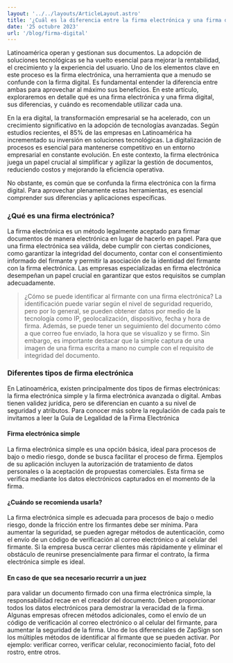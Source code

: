 ```yaml
---
layout: '../../layouts/ArticleLayout.astro'
title: '¿Cuál es la diferencia entre la firma electrónica y una firma digital?'
date: '25 octubre 2023'
url: '/blog/firma-digital'
---
```


Latinoamérica operan y gestionan sus documentos. La adopción de soluciones tecnológicas se ha vuelto esencial para mejorar la rentabilidad, el crecimiento y la experiencia del usuario.
Uno de los elementos clave en este proceso es la firma electrónica, una herramienta que a menudo se confunde con la firma digital. Es fundamental entender la diferencia entre ambas para aprovechar al máximo sus beneficios. En este artículo, exploraremos en detalle qué es una firma electrónica y una firma digital, sus diferencias, y cuándo es recomendable utilizar cada una.

En la era digital, la transformación empresarial se ha acelerado, con un crecimiento significativo en la adopción de tecnologías avanzadas. Según estudios recientes, el 85% de las empresas en Latinoamérica ha incrementado su inversión en soluciones tecnológicas. La digitalización de procesos es esencial para mantenerse competitivo en un entorno empresarial en constante evolución. En este contexto, la firma electrónica juega un papel crucial al simplificar y agilizar la gestión de documentos, reduciendo costos y mejorando la eficiencia operativa.

No obstante, es común que se confunda la firma electrónica con la firma digital. Para aprovechar plenamente estas herramientas, es esencial comprender sus diferencias y aplicaciones específicas.

### ¿Qué es una firma electrónica?
La firma electrónica es un método legalmente aceptado para firmar documentos de manera electrónica en lugar de hacerlo en papel. Para que una firma electrónica sea válida, debe cumplir con ciertas condiciones, como garantizar la integridad del documento, contar con el consentimiento informado del firmante y permitir la asociación de la identidad del firmante con la firma electrónica. Las empresas especializadas en firma electrónica desempeñan un papel crucial en garantizar que estos requisitos se cumplan adecuadamente.

>¿Cómo se puede identificar al firmante con una firma electrónica? La identificación puede variar según el nivel de seguridad requerido, pero por lo general, se pueden obtener datos por medio de la tecnología como IP, geolocalización, dispositivo, fecha y hora de firma. Además, se puede tener un seguimiento del documento cómo a que correo fue enviado, la hora que se visualizo y se firmo. Sin embargo, es importante destacar que la simple captura de una imagen de una firma escrita a mano no cumple con el requisito de integridad del documento.

### Diferentes tipos de firma electrónica
En Latinoamérica, existen principalmente dos tipos de firmas electrónicas: la firma electrónica simple y la firma electrónica avanzada o digital. Ambas tienen validez jurídica, pero se diferencian en cuanto a su nivel de seguridad y atributos. Para conocer más sobre la regulación de cada país te invitamos a leer la Guía de Legalidad de la Firma Electrónica

#### Firma electrónica simple
La firma electrónica simple es una opción básica, ideal para procesos de bajo o medio riesgo, donde se busca facilitar el proceso de firma. Ejemplos de su aplicación incluyen la autorización de tratamiento de datos personales o la aceptación de propuestas comerciales. Esta firma se verifica mediante los datos electrónicos capturados en el momento de la firma.

#### ¿Cuándo se recomienda usarla?
La firma electrónica simple es adecuada para procesos de bajo o medio riesgo, donde la fricción entre los firmantes debe ser mínima. Para aumentar la seguridad, se pueden agregar métodos de autenticación, como el envío de un código de verificación al correo electrónico o al celular del firmante. Si la empresa busca cerrar clientes más rápidamente y eliminar el obstáculo de reunirse presencialmente para firmar el contrato, la firma electrónica simple es ideal. 

#### En caso de que sea necesario recurrir a un juez
para validar un documento firmado con una firma electrónica simple, la responsabilidad recae en el creador del documento. Deben proporcionar todos los datos electrónicos para demostrar la veracidad de la firma. Algunas empresas ofrecen métodos adicionales, como el envío de un código de verificación al correo electrónico o al celular del firmante, para aumentar la seguridad de la firma. Uno de los diferenciales de ZapSign son los múltiples métodos de identificar al firmante que se pueden activar. Por ejemplo: verificar correo, verificar celular, reconocimiento facial, foto del rostro, entre otros.
